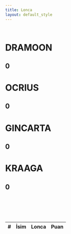 ```yaml
---
title: Lonca
layout: default_style
---
```

<div class="container">
    <div class="row" style="margin-top:64px">
        <div class="col-md-3">
            <h1 data-faction="dramoon" class="open-users header text-center">DRAMOON</h1>
            <h2 class="text-center header" id="dramoon-points">0</h2>
        </div>
        <div class="col-md-3">
            <h1 data-faction="ocrius" class="open-users header text-center">OCRIUS</h1>
            <h2 class="text-center header" id="ocrius-points">0</h2>
        </div>        
        <div class="col-md-3">
            <h1 data-faction="gincarta" class="open-users header text-center">GINCARTA</h1>
            <h2 class="text-center header" id="gincarta-points">0</h2>
        </div>        
        <div class="col-md-3">
            <h1 data-faction="kraaga" class="open-users header text-center">KRAAGA</h1>
            <h2 class="text-center header" id="kraaga-points">0</h2>
        </div>
    </div>
    <div id="user-popup" class="panel panel-default">
      <div class="panel-heading">Some Some</div>
      <div class="panel-body">
        <table id="faction-users-table" class="table-hover table" style="margin:0">
          <tbody>
          </tbody>
        </table>
      </div>
    </div>
    <table class="table" id="topUsers" style="margin-top:98px;">
        <thead>
          <tr>
            <th scope="col">#</th>
            <th scope="col">İsim</th>
            <th scope="col">Lonca</th>
            <th scope="col">Puan</th>
          </tr>
        </thead>
        <tbody>
          <!--tr>
            <th scope="col">1</th>
            <th scope="col"></th>
            <th scope="col"></th>
            <th scope="col"></th>
          </tr>
          <tr>
            <th scope="col">2</th>
            <th scope="col"></th>
            <th scope="col"></th>
            <th scope="col"></th>
          </tr>
          <tr>
            <th scope="col">3</th>
            <th scope="col"></th>
            <th scope="col"></th>
            <th scope="col"></th>
          </tr-->
        </tbody>
      </table>
</div>

<script>  
    $.get("https://sheets.googleapis.com/v4/spreadsheets/11ECOzxsP__qwVkcKaJfvEcFRpZmwae0RwQ_yRn1bYuc/values/Lonca Savaşları!A2:H100?majorDimension=COLUMNS&key=AIzaSyAhr7_kMNIob-SmsyIv4b5AsdoYTRRPr2c",(data)=>{
        var values = [0,0,0,0];
        var factions = {};
        var allUsers = []
        var factionNames = ["dramoon","ocrius","gincarta","kraaga"]
        if (data.values.length == 7) data.values.push([])
        console.log(data.values)

        for (var loncaIndex = 0;loncaIndex<Math.ceil(data.values.length/2);loncaIndex++){
          loncaIndex = parseInt(loncaIndex)
          var currentFaction = factions[factionNames[loncaIndex]] = {users: []}
          console.log(loncaIndex*2)
          for (var i = 0;i<data.values[loncaIndex*2].length;i++){
            var points = data.values[loncaIndex*2+1][i]==undefined? 0 : data.values[loncaIndex*2+1][i]
            currentFaction.users.push({name:data.values[loncaIndex*2][i],points:points})
            var f = factionNames[loncaIndex][0].toUpperCase() + factionNames[loncaIndex].slice(1); 
            allUsers.push({name:data.values[loncaIndex*2][i],points:points,faction:f})
          }
        }
        console.log(factions)
        console.log(allUsers)
        /*
        data.values.forEach((e,i)=>{
            if (i%2 == 0){
              users.push({name:"e",points:0})
            }else{
                  e.forEach((p) => {
                    if (p!=""){
                      p = parseInt(p)
                      if (p!=NaN){
                        values[parseInt(i/2)] += p;
                      }
                    }
                })
            }
        })*/

        function calculateTotalPoints(faction){
          var ret = 0
          factions[faction].users.forEach(u=>{
            ret+=u.points
          })
          return ret;
        }
        function getTop(top){
          return allUsers.sort((a,b) => (a.points > b.points) ? 1 : (b.points> a.points) ? -1 : 0).slice(allUsers.length - top)
        }

        getTop(5).forEach((e,i)=>{
          document.querySelector("#topUsers tbody").innerHTML+=`
          <tr>
            <th>
              ${i+1}
            </th>
            <th>
              ${e.name}
            </th>
            <th>
              ${e.faction}
            </th>
            <th>
              ${e.points}
            </th>
          </tr>
          `
        })


        function openFactionUsersPopup(faction,pos){
          var popup = document.querySelector("#user-popup")
          popup.style.left=pos.x+"px";
          popup.style.top = pos.y+"px";
          popup.classList.add("open")


          /*clear content*/
          popup.querySelector("tbody").innerHTML = "";
          /*load content*/
          var f = faction.charAt(0).toUpperCase() + faction.slice(1); 
          popup.querySelector(".panel-heading").innerHTML = f;
          factions[faction].users.forEach((e,i)=>{
            popup.querySelector("tbody").innerHTML+=`
              <tr>
                <th>
                  ${e.name}
                </th>
                <th>
                  ${e.points}
                </th>
              </tr>
            `
          })
        }
        // detecting click outside
        document.addEventListener("click", function(evt) {
          if (!document.getElementById("user-popup").contains(evt.target) && !evt.target.classList.contains("open-users"))
            document.getElementById("user-popup").classList.remove("open");
          
        });

        document.querySelectorAll(".open-users").forEach(e=>{
          e.addEventListener("click",(ev)=>{
            openFactionUsersPopup(e.getAttribute("data-faction"),{x:ev.clientX,y:ev.clientY})
          })
        })

        document.getElementById("dramoon-points").innerHTML = calculateTotalPoints("dramoon");
        document.getElementById("ocrius-points").innerHTML = calculateTotalPoints("ocrius");
        document.getElementById("gincarta-points").innerHTML = calculateTotalPoints("gincarta");
        document.getElementById("kraaga-points").innerHTML = calculateTotalPoints("kraaga");

    })
</script>

<style>
  #faction-users-table th{
    border:none
  }

@media (max-width: 992px){
    #user-popup{
      position:absolute;
      left:0!important;
      width:calc(100% - 32px)!important;
      margin:16px;
    }
  }

  #user-popup{
    position:absolute;
    width:256px;
    box-shadow:0 4px 8px rgba(0,0,0,0.2);
    display:none

  }
  #user-popup .panel-body{
    max-height:256px;
    height:auto;
    overflow-y:scroll;
  }
  #user-popup.open{
    display:inline-block;
  }

  .open-users{
    cursor:pointer;
  }
</style>